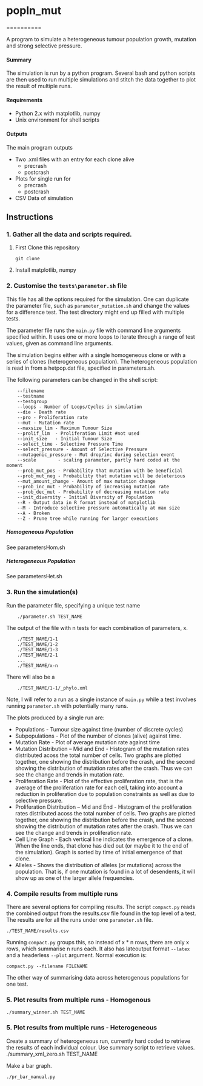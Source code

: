 # popln\_mut
==========

A program to simulate a heterogeneous tumour population growth, mutation and strong selective pressure.

#### Summary

The simulation is run by a python program. Several bash and python scripts are then used to run multiple simulations and stitch the data together to plot the result of multiple runs.

#### Requirements

- Python 2.x with matplotlib, numpy
- Unix environment for shell scripts 

#### Outputs

The main program outputs
 - Two .xml files with an entry for each clone alive 
    - precrash
    - postcrash
 - Plots for single run for
    - precrash
    - postcrash
 - CSV Data of simulation

## Instructions

### 1. Gather all the data and scripts required.

 1. First Clone this repository
    
        git clone 

 2. Install matplotlib, numpy

### 2. Customise the `tests\parameter.sh` file

This file has all the options required for the simulation. One can duplicate the parameter file,
such as `parameter_mutation.sh` and change the values for a difference test. 
The test directory might end up filled with multiple tests.

The parameter file runs the `main.py` file with command line arguments specified within.
It uses one or more loops to iterate through a range of test values, given as command line arguments.

The simulation begins either with a single homogeneous clone or with a series of clones (heterogeneous
population). The heterogeneous population is read in from a hetpop.dat file, specified in parameters.sh.

The following parameters can be changed in the shell script:

        --filename 
        --testname
        --testgroup
        --loops - Number of Loops/Cycles in simulation
        --die - Death rate
        --pro - Proliferation rate
        --mut - Mutation rate
        --maxsize_lim - Maximum Tumour Size
        --prolif_lim  - Proliferation Limit #not used
        --init_size   - Initial Tumour Size
        --select_time - Selective Pressure Time
        --select_pressure - Amount of Selective Pressure
        --mutagenic_pressure - Mut drop/inc during selection event
        --scale        - scaling parameter, partly hard coded at the moment
        --prob_mut_pos - Probability that mutation with be beneficial
        --prob_mut_neg - Probability that mutation will be deleterious
        --mut_amount_change - Amount of max mutation change
        --prob_inc_mut - Probability of increasing mutation rate
        --prob_dec_mut - Probability of decreasing mutation rate
        --init_diversity - Initial Diversity of Population
        --R - Output data in R format instead of matplotlib
        --M - Introduce selective pressure automatically at max size
        --A - Broken
        --Z - Prune tree while running for larger executions
    

##### Homogeneous Population

See parametersHom.sh

##### Heterogeneous Population

See parametersHet.sh

### 3. Run the simulation(s)

Run the parameter file, specifying a unique test name

        ./parameter.sh TEST_NAME

The output of the file with n tests for each combination of parameters, x.

        ./TEST_NAME/1-1
        ./TEST_NAME/1-2
        ./TEST_NAME/1-3
        ./TEST_NAME/2-1
        ...
        ./TEST_NAME/x-n

There will also be a 

        ./TEST_NAME/1-1/_phylo.xml

Note, I will refer to a run as a single instance of `main.py` while a test involves running `parameter.sh` with potentially many runs.

The plots produced by a single run are:

* Populations - Tumour size against time (number of discrete cycles)
* Subpopulations - Plot of the number of clones (alive) against time. 
* Mutation Rate - Plot of average mutation rate against time
* Mutation Distribution – Mid and End - Histogram of the mutation rates distributed acoss the total number of cells. Two graphs are plotted together, one showing the distribution before the crash, and the second showing the distribution of mutation rates after the crash. Thus we can see the change and trends in mutation rate.
* Proliferation Rate - Plot of the effective proliferation rate, that is the average of the proliferation rate for each cell, taking into account a reduction in proliferation due to population constraints as well as due to selective pressure.
* Proliferation Distribution – Mid and End - Histogram of the proliferation rates distributed acoss the total number of cells. Two graphs are plotted together, one showing the distribution before the crash, and the second showing the distribution of mutation rates after the crash. Thus we can see the change and trends in proliferation rate.
* Cell Line Graph - Each vertical line indicates the emergence of a clone. When the line ends, that clone has died out (or maybe it to the end of the simulation). Graph is sorted by time of initial emergence of that clone.
* Alleles - Shows the distribution of alleles (or mutations) across the population. That is, if one mutation is found in a lot of desendents, it will show up as one of the larger allele frequencies.



### 4. Compile results from multiple runs

There are several options for compiling results. The script `compact.py` reads the combined output from the results.csv file found in the top level of a test. The results are for all the runs under one `parameter.sh` file.

    ./TEST_NAME/results.csv

Running `compact.py` groups this, so instead of x * n rows, there are only x rows, which summarise n runs each. It also has lateoutput format `--latex` and a headerless `--plot` argument. Normal execution is:

    compact.py --filename FILENAME 

The other way of summarising data across heterogenous populations for one test.

### 5. Plot results from multiple runs - Homogenous

    ./summary_winner.sh TEST_NAME

### 5. Plot results from multiple runs - Heterogeneous

Create a summary of heterogeneous run, currently hard coded to retrieve the results of each individual colour. Use summary script to retrieve values.
    ./summary_xml_zero.sh TEST_NAME

Make a bar graph.

    ./pr_bar_manual.py



